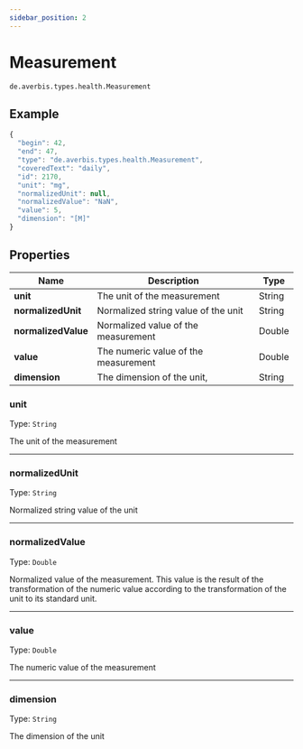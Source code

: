 ```yaml
---
sidebar_position: 2
---
```


# Measurement

`de.averbis.types.health.Measurement`

## Example

```js title="THE MEASUREMENT OBJECT"
{
  "begin": 42,
  "end": 47,
  "type": "de.averbis.types.health.Measurement",
  "coveredText": "daily",
  "id": 2170,
  "unit": "mg",
  "normalizedUnit": null,
  "normalizedValue": "NaN",
  "value": 5,
  "dimension": "[M]"
}
```

## Properties
<table>
  <thead>
    <tr>
      <th width="20%">Name</th>
      <th width="70%">Description</th>
       <th width="10%">Type</th>
    </tr>
  </thead>
  <tbody>
     <tr>
      <td><b>unit</b></td>
      <td>The unit of the measurement</td>
      <td>String</td>
    </tr>
     <tr>
      <td><b>normalizedUnit</b></td>
      <td>Normalized string value of the unit</td>
      <td>String</td>
    </tr>
    <tr>
      <td><b>normalizedValue</b></td>
      <td>Normalized value of the measurement</td>
      <td>Double</td>
    </tr>
     <tr>
      <td><b>value</b></td>
      <td>The numeric value of the measurement</td>
      <td>Double</td>
    </tr>
    <tr>
      <td><b>dimension</b></td>
      <td>The dimension of the unit,</td>
      <td>String</td>
    </tr>
  

  </tbody>
</table>


### unit 
Type: `String`

The unit of the measurement

---

### normalizedUnit
Type: `String`

Normalized string value of the unit

---

### normalizedValue
Type: `Double`

Normalized value of the measurement. This value is the result of the transformation of the numeric value according to the transformation of the unit to its standard unit.


---

### value
Type: `Double`

The numeric value of the measurement


---

### dimension
Type: `String`

The dimension of the unit